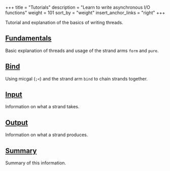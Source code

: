 +++
title = "Tutorials"
description = "Learn to write asynchronous I/O functions"
weight = 101
sort_by = "weight"
insert_anchor_links = "right"
+++

Tutorial and explanation of the basics of writing threads.

## [Fundamentals](/userspace/threads/tutorials/basics/fundamentals)

Basic explanation of threads and usage of the strand arms `form` and `pure`.

## [Bind](/guides/additional/threads/bind)

Using micgal (`;<`) and the strand arm `bind` to chain strands together.

## [Input](/guides/additional/threads/input)

Information on what a strand takes.

## [Output](/guides/additional/threads/output)

Information on what a strand produces.

## [Summary](/guides/additional/threads/summary)

Summary of this information.

